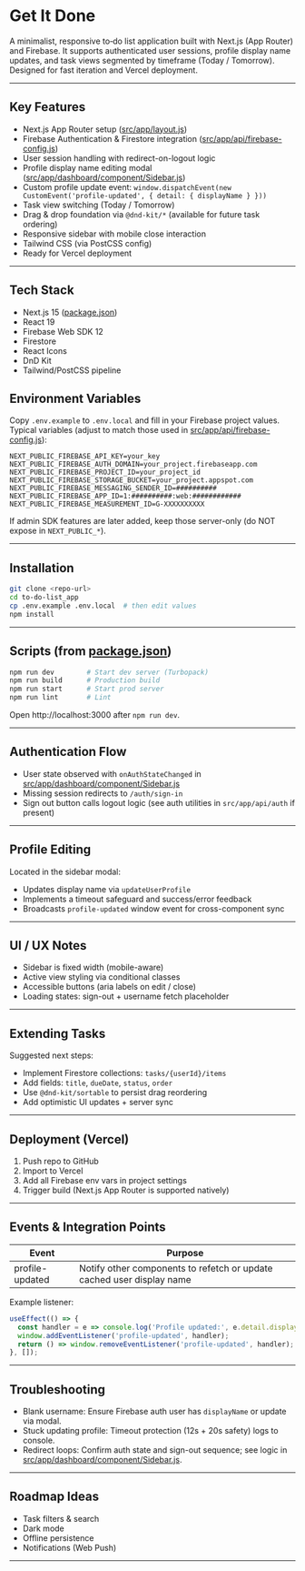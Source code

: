 # Get It Done

A minimalist, responsive to‑do list application built with Next.js (App Router) and Firebase. It supports authenticated user sessions, profile display name updates, and task views segmented by timeframe (Today / Tomorrow). Designed for fast iteration and Vercel deployment.

---

## Key Features

- Next.js App Router setup ([src/app/layout.js](src/app/layout.js))
- Firebase Authentication & Firestore integration ([src/app/api/firebase-config.js](src/app/api/firebase-config.js))
- User session handling with redirect-on-logout logic
- Profile display name editing modal ([src/app/dashboard/component/Sidebar.js](src/app/dashboard/component/Sidebar.js))
- Custom profile update event: `window.dispatchEvent(new CustomEvent('profile-updated', { detail: { displayName } }))`
- Task view switching (Today / Tomorrow)
- Drag & drop foundation via `@dnd-kit/*` (available for future task ordering)
- Responsive sidebar with mobile close interaction
- Tailwind CSS (via PostCSS config)
- Ready for Vercel deployment

---

## Tech Stack

- Next.js 15 ([package.json](package.json))
- React 19
- Firebase Web SDK 12
- Firestore 
- React Icons
- DnD Kit
- Tailwind/PostCSS pipeline


## Environment Variables

Copy `.env.example` to `.env.local` and fill in your Firebase project values. Typical variables (adjust to match those used in [src/app/api/firebase-config.js](src/app/api/firebase-config.js)):

```
NEXT_PUBLIC_FIREBASE_API_KEY=your_key
NEXT_PUBLIC_FIREBASE_AUTH_DOMAIN=your_project.firebaseapp.com
NEXT_PUBLIC_FIREBASE_PROJECT_ID=your_project_id
NEXT_PUBLIC_FIREBASE_STORAGE_BUCKET=your_project.appspot.com
NEXT_PUBLIC_FIREBASE_MESSAGING_SENDER_ID=##########
NEXT_PUBLIC_FIREBASE_APP_ID=1:##########:web:############
NEXT_PUBLIC_FIREBASE_MEASUREMENT_ID=G-XXXXXXXXXX
```

If admin SDK features are later added, keep those server-only (do NOT expose in `NEXT_PUBLIC_*`).

---

## Installation

```bash
git clone <repo-url>
cd to-do-list_app
cp .env.example .env.local  # then edit values
npm install
```

---

## Scripts (from [package.json](package.json))

```bash
npm run dev        # Start dev server (Turbopack)
npm run build      # Production build
npm run start      # Start prod server
npm run lint       # Lint
```

Open http://localhost:3000 after `npm run dev`.

---

## Authentication Flow

- User state observed with `onAuthStateChanged` in [src/app/dashboard/component/Sidebar.js](src/app/dashboard/component/Sidebar.js)
- Missing session redirects to `/auth/sign-in`
- Sign out button calls logout logic (see auth utilities in `src/app/api/auth` if present)

---

## Profile Editing

Located in the sidebar modal:
- Updates display name via `updateUserProfile`
- Implements a timeout safeguard and success/error feedback
- Broadcasts `profile-updated` window event for cross-component sync

---

## UI / UX Notes

- Sidebar is fixed width (mobile-aware)
- Active view styling via conditional classes
- Accessible buttons (aria labels on edit / close)
- Loading states: sign-out + username fetch placeholder

---

## Extending Tasks

Suggested next steps:
- Implement Firestore collections: `tasks/{userId}/items`
- Add fields: `title`, `dueDate`, `status`, `order`
- Use `@dnd-kit/sortable` to persist drag reordering
- Add optimistic UI updates + server sync

---

## Deployment (Vercel)

1. Push repo to GitHub
2. Import to Vercel
3. Add all Firebase env vars in project settings
4. Trigger build (Next.js App Router is supported natively)

---

## Events & Integration Points

| Event | Purpose |
|-------|---------|
| profile-updated | Notify other components to refetch or update cached user display name |

Example listener:

```js
useEffect(() => {
  const handler = e => console.log('Profile updated:', e.detail.displayName);
  window.addEventListener('profile-updated', handler);
  return () => window.removeEventListener('profile-updated', handler);
}, []);
```

---

## Troubleshooting

- Blank username: Ensure Firebase auth user has `displayName` or update via modal.
- Stuck updating profile: Timeout protection (12s + 20s safety) logs to console.
- Redirect loops: Confirm auth state and sign-out sequence; see logic in [src/app/dashboard/component/Sidebar.js](src/app/dashboard/component/Sidebar.js).

---

## Roadmap Ideas

- Task filters & search
- Dark mode
- Offline persistence
- Notifications (Web Push)

---
